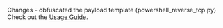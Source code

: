 Changes - obfuscated the payload template (powershell_reverse_tcp.py)
Check out the [Usage Guide](https://github.com/t3l3machus/Villain/blob/main/Usage_Guide.md).
